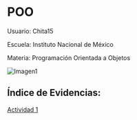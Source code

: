 # POO

Usuario: Chita15

Escuela: Instituto Nacional de México

Materia: Programación Orientada a Objetos   

![Imagen1](https://www.google.com/search?q=fondo+verde&rlz=1C1WHCN_enMX839MX840&sxsrf=ACYBGNTHvQkyLf12WmgtKFHBIX-pKtELrg:1581484089417&tbm=isch&source=iu&ictx=1&fir=TIoQgW0tr9Cf9M%253A%252Cs4SCbMS08zUHaM%252C_&vet=1&usg=AI4_-kQpk0FJ_rwO7Wp16J5FbUidzw7jUA&sa=X&ved=2ahUKEwiWgviqn8vnAhVQoZ4KHcReAkYQ9QEwA3oECAoQIg#imgrc=TIoQgW0tr9Cf9M:)

## Índice de Evidencias:

[Actividad 1](./Setup/README.md)
